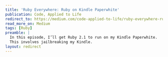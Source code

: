 ```yaml
---
title: 'Ruby Everywhere: Ruby on Kindle Paperwhite'
publication: Code, Applied to Life
redirect_to: https://medium.com/code-applied-to-life/ruby-everywhere-ruby-on-kindle-paperwhite-5139a661ed76
read_more_on: Medium
tags: [Ruby]
preamble: |
  In this episode, I’ll get Ruby 2.1 to run on my Kindle Paperwhite.
  This involves jailbreaking my Kindle.
layout: redirect
---
```

